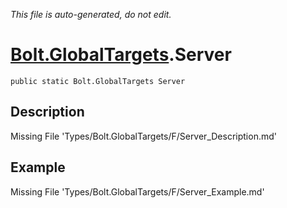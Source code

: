 *This file is auto-generated, do not edit.*

# [Bolt.GlobalTargets](Types/Bolt.GlobalTargets.md).Server
`public static Bolt.GlobalTargets Server`
## Description
Missing File 'Types/Bolt.GlobalTargets/F/Server_Description.md'
## Example
Missing File 'Types/Bolt.GlobalTargets/F/Server_Example.md'
